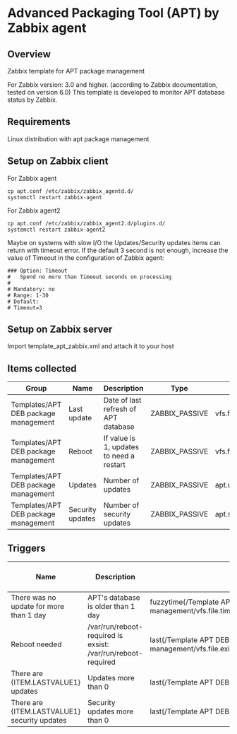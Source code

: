 # Advanced Packaging Tool (APT) by Zabbix agent
## Overview
Zabbix template for APT package management

For Zabbix version: 3.0 and higher. (according to Zabbix documentation, tested on version 6.0) This template is developed to monitor APT database status by Zabbix.

## Requirements
Linux distribution with apt package management

## Setup on Zabbix client

For Zabbix agent

    cp apt.conf /etc/zabbix/zabbix_agentd.d/
    systemctl restart zabbix-agent

For Zabbix agent2

    cp apt.conf /etc/zabbix/zabbix_agent2.d/plugins.d/
    systemctl restart zabbix-agent2

Maybe on systems with slow I/O the Updates/Security updates items can return with timeout error. If the default 3 second is not enough, increase the value of Timeout in the configuration of Zabbix agent:

    ### Option: Timeout
    #	Spend no more than Timeout seconds on processing
    #
    # Mandatory: no
    # Range: 1-30
    # Default:
    # Timeout=3

## Setup on Zabbix server
Import template_apt_zabbix.xml and attach it to your host

## Items collected
|Group|Name|Description|Type|Key and additional info|
|---|---|---|---|---|
|Templates/APT DEB package management|Last update|Date of last refresh of APT database|ZABBIX_PASSIVE|vfs.file.time[/var/cache/apt/pkgcache.bin]|
|Templates/APT DEB package management|Reboot|If value is 1, updates to need a restart|ZABBIX_PASSIVE|vfs.file.exists[/var/run/reboot-required]|
|Templates/APT DEB package management|Updates|Number of  updates|ZABBIX_PASSIVE|apt.updates|
|Templates/APT DEB package management|Security updates|Number of security updates|ZABBIX_PASSIVE|apt.security|

## Triggers
|Name|Description|Expression|Severity|Dependencies and additional info|
|---|---|---|---|---|
|There was no update for more than 1 day|APT's database is older than 1 day|fuzzytime(/Template APT DEB package management/vfs.file.time[/var/cache/apt/pkgcache.bin],86400s)=0|WARNING||
|Reboot needed|/var/run/reboot-required is exsist: /var/run/reboot-required|last(/Template APT DEB package management/vfs.file.exists[/var/run/reboot-required])=1|WARNING||
|There are {ITEM.LASTVALUE1} updates|Updates more than 0|last(/Template APT DEB package management/apt.updates)>0|INFO||
|There are {ITEM.LASTVALUE1} security updates|Security updates more than 0|last(/Template APT DEB package management/apt.security)>0|WARNING||

